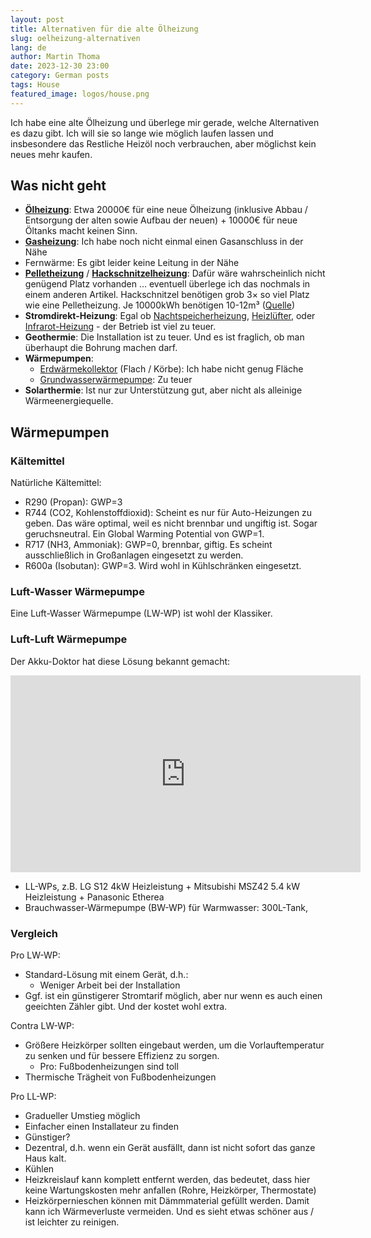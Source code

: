 ```yaml
---
layout: post
title: Alternativen für die alte Ölheizung
slug: oelheizung-alternativen
lang: de
author: Martin Thoma
date: 2023-12-30 23:00
category: German posts
tags: House
featured_image: logos/house.png
---
```

Ich habe eine alte Ölheizung und überlege mir gerade, welche Alternativen es dazu
gibt. Ich will sie so lange wie möglich laufen lassen und insbesondere das
Restliche Heizöl noch verbrauchen, aber möglichst kein neues mehr kaufen.

## Was nicht geht

* [**Ölheizung**](https://de.wikipedia.org/wiki/%C3%96lheizung): Etwa 20000€ für eine neue Ölheizung (inklusive Abbau /
  Entsorgung der alten sowie Aufbau der neuen) + 10000€ für neue Öltanks
  macht keinen Sinn.
* [**Gasheizung**](https://de.wikipedia.org/wiki/Gasheizung): Ich habe noch nicht einmal einen Gasanschluss in der Nähe
* Fernwärme: Es gibt leider keine Leitung in der Nähe
* [**Pelletheizung**](https://de.wikipedia.org/wiki/Pelletheizung) /
  [**Hackschnitzelheizung**](https://de.wikipedia.org/wiki/Hackschnitzelheizung):
  Dafür wäre wahrscheinlich nicht genügend Platz vorhanden … eventuell überlege ich
  das nochmals in einem anderen Artikel. Hackschnitzel benötigen grob 3× so viel Platz
  wie eine Pelletheizung. Je 10000kWh benötigen 10-12m³ ([Quelle](https://www.youtube.com/watch?v=BXL6qUc7rag))
* **Stromdirekt-Heizung**: Egal ob
  [Nachtspeicherheizung](https://de.wikipedia.org/wiki/Nachtspeicherheizung),
  [Heizlüfter](https://de.wikipedia.org/wiki/Heizl%C3%BCfter), oder
  [Infrarot-Heizung](https://de.wikipedia.org/wiki/Infrarotstrahler#Infrarotheizung) - der Betrieb ist viel zu teuer.
* **Geothermie**: Die Installation ist zu teuer. Und es ist fraglich, ob man
  überhaupt die Bohrung machen darf.
* **Wärmepumpen**:
    * [Erdwärmekollektor](https://de.wikipedia.org/wiki/Erdw%C3%A4rmekollektor) (Flach / Körbe): Ich habe nicht genug Fläche
    * [Grundwasserwärmepumpe](https://de.wikipedia.org/wiki/W%C3%A4rmepumpenheizung#Grundwasserw%C3%A4rmepumpe): Zu teuer
* **Solarthermie**: Ist nur zur Unterstützung gut, aber nicht als alleinige
  Wärmeenergiequelle.


## Wärmepumpen

### Kältemittel

Natürliche Kältemittel:

* R290 (Propan): GWP=3
* R744 (CO2, Kohlenstoffdioxid): Scheint es nur für Auto-Heizungen zu geben. Das wäre optimal, weil
  es nicht brennbar und ungiftig ist. Sogar geruchsneutral. Ein Global Warming
  Potential von GWP=1.
* R717 (NH3, Ammoniak): GWP=0, brennbar, giftig. Es scheint ausschließlich in
  Großanlagen eingesetzt zu werden.
* R600a (Isobutan): GWP=3. Wird wohl in Kühlschränken eingesetzt.


### Luft-Wasser Wärmepumpe

Eine Luft-Wasser Wärmepumpe (LW-WP) ist wohl der Klassiker.

### Luft-Luft Wärmepumpe

Der Akku-Doktor hat diese Lösung bekannt gemacht:

<iframe width="560" height="315" src="https://www.youtube.com/embed/wB8rq-D9PAQ?si=KEw_f8cMgbaB2-2A" title="YouTube video player" frameborder="0" allow="accelerometer; autoplay; clipboard-write; encrypted-media; gyroscope; picture-in-picture; web-share" allowfullscreen></iframe>

* LL-WPs, z.B. LG S12 4kW Heizleistung + Mitsubishi MSZ42 5.4 kW Heizleistung + Panasonic Etherea
* Brauchwasser-Wärmepumpe (BW-WP) für Warmwasser: 300L-Tank,


### Vergleich


Pro LW-WP:

* Standard-Lösung mit einem Gerät, d.h.:
    * Weniger Arbeit bei der Installation
* Ggf. ist ein günstigerer Stromtarif möglich, aber nur wenn es auch einen
  geeichten Zähler gibt. Und der kostet wohl extra.

Contra LW-WP:

* Größere Heizkörper sollten eingebaut werden, um die Vorlauftemperatur zu
  senken und für bessere Effizienz zu sorgen.
    * Pro: Fußbodenheizungen sind toll
* Thermische Trägheit von Fußbodenheizungen

Pro LL-WP:

* Gradueller Umstieg möglich
* Einfacher einen Installateur zu finden
* Günstiger?
* Dezentral, d.h. wenn ein Gerät ausfällt, dann ist nicht sofort das ganze Haus
  kalt.
* Kühlen
* Heizkreislauf kann komplett entfernt werden, das bedeutet, dass hier keine
  Wartungskosten mehr anfallen (Rohre, Heizkörper, Thermostate)
* Heizkörpernieschen können mit Dämmmaterial gefüllt werden. Damit kann ich
  Wärmeverluste vermeiden. Und es sieht etwas schöner aus / ist leichter zu
  reinigen.

